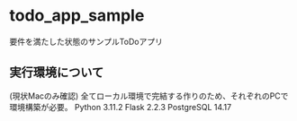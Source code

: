 # todo_app_sample
要件を満たした状態のサンプルToDoアプリ

## 実行環境について
(現状Macのみ確認)
全てローカル環境で完結する作りのため、それぞれのPCで環境構築が必要。
Python 3.11.2
Flask 2.2.3
PostgreSQL 14.17
